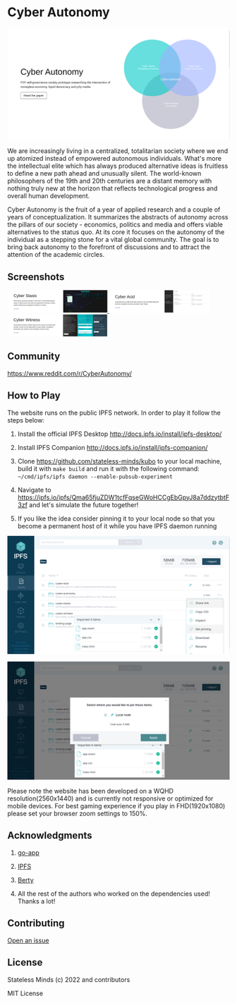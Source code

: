 
  

  

# Cyber Autonomy

  

  

  

![Logo](./assets/logo.png)

  


We are increasingly living in a centralized, totalitarian society where we end up atomized instead of empowered autonomous individuals. What's more the intellectual elite which has always produced alternative ideas is fruitless to define a new path ahead and unusually silent. The world-known philosophers of the 19th and 20th centuries are a distant memory with nothing truly new at the horizon that reflects technological progress and overall human development.

Cyber Autonomy is the fruit of a year of applied research and a couple of years of conceptualization. It summarizes the abstracts of autonomy across the pillars of our society -  economics, politics and media and offers viable alternatives to the status quo. At its core it focuses on the autonomy of the individual as a stepping stone for a vital global community. The goal is to bring back autonomy to the forefront of discussions and to attract the attention of the academic circles.

  

  

## Screenshots

  

  

  

<a  display="inline"  href="./assets/cyber-stasis.png?raw=true">

  

  

<img  src="./assets/cyber-stasis.png"  width="45%"  alt="Screenshot of Cyber Stasis"  title="Screenshot of Cyber Stasis">

  

  

</a>

  

  

  

<a  display="inline"  href="./assets/cyber-acid.png?raw=true">

  

  

<img  src="./assets/cyber-acid.png"  width="45%"  alt="Screenshot of Cyber Acid"  title="Screenshot of Cyber Acid">

  

  

</a>

  

  

  

<a  display="inline"  href="./assets/cyber-witness.png?raw=true">

  

  

<img  src="./assets/cyber-witness.png"  width="45%"  alt="Screenshot of Cyber Witness"  title="Screenshot of Cyber Witness">

  

  

</a>



  

## Community

  

  

https://www.reddit.com/r/CyberAutonomy/

  

  

## How to Play

  

  

  

The website runs on the public IPFS network. In order to play it follow the steps below:

  

  

  

1. Install the official IPFS Desktop http://docs.ipfs.io/install/ipfs-desktop/

  

  

2. Install IPFS Companion http://docs.ipfs.io/install/ipfs-companion/

  

  

3. Clone https://github.com/stateless-minds/kubo to your local machine, build it with `make build` and run it with the following command: `~/cmd/ipfs/ipfs daemon --enable-pubsub-experiment`


4. Navigate to <a  href="https://ipfs.io/ipfs/Qma65fjuZDW1tcfFqseGWoHCCgEbGpyJ8a7ddzytbtF3zf">https://ipfs.io/ipfs/Qma65fjuZDW1tcfFqseGWoHCCgEbGpyJ8a7ddzytbtF3zf</a> and let's simulate the future together!

  

  

5. If you like the idea consider pinning it to your local node so that you become a permanent host of it while you have IPFS daemon running

  

  

![SetPinning](./assets/pin.png)

  

  

![PinToLocalNode](./assets/pin-to-local-node.png)

  

  

  

Please note the website has been developed on a WQHD resolution(2560x1440) and is currently not responsive or optimized for mobile devices. For best gaming experience if you play in FHD(1920x1080) please set your browser zoom settings to 150%.

## Acknowledgments

  

  

  

1.  <a  href="https://go-app.dev/">go-app</a>

  

  

2.  <a  href="https://ipfs.io/">IPFS</a>

  

  

3.  <a  href="https://berty.tech/">Berty</a>

  

  

4. All the rest of the authors who worked on the dependencies used! Thanks a lot!

  

  

  

## Contributing

  

  

  

<a  href="https://github.com/stateless-minds/cyber-autonomy/issues">Open an issue</a>

  

  

  

## License

  

  

  

Stateless Minds (c) 2022 and contributors

  

  

  

MIT License
